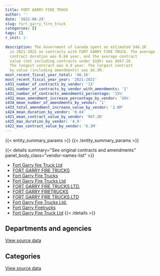 ```yaml
---
title: FORT GARRY FIRE TRUCK
author: ''
date: '2022-08-29'
slug: fort_garry_fire_truck
categories: []
tags: []
r_init: |-
  
description: The Government of Canada spent an estimated $46.1K
  in 2021-2022 on contracts with FORT GARRY FIRE TRUCK. The average
  contract duration was 0.84 year, and the average contract
  value (not including contracts under $10k) was $947.2K.
  The longest contract was 4.9 year. The largest contract
  by value (including amendments) was $6.3M.
most_recent_fiscal_year_total: '46.1K'
most_recent_fiscal_year_year: '2021-2022'
s431_number_of_contracts_by_vendor: '13'
s431_number_of_contracts_by_vendor_with_amendments: '2'
s431_number_of_contracts_amendments_percentage: '15%'
s432_mean_amendment_increase_percentage_by_vendor: '36%'
s434_mean_number_of_amendments_by_vendor: '1'
s433_total_amendment_increase_value_by_vendor: '2.6M'
s424_mean_duration_by_vendor: '0.84'
s421_mean_contract_value_by_vendor: '947.2K'
s425_max_duration_by_vendor: '4.9'
s422_max_contract_value_by_vendor: '6.3M'
---
```


<script src="/rmarkdown-libs/htmlwidgets/htmlwidgets.js"></script>
<link href="/rmarkdown-libs/datatables-css/datatables-crosstalk.css" rel="stylesheet" />
<script src="/rmarkdown-libs/datatables-binding/datatables.js"></script>
<script src="/rmarkdown-libs/jquery/jquery-3.6.0.min.js"></script>
<link href="/rmarkdown-libs/dt-core-bootstrap/css/dataTables.bootstrap.min.css" rel="stylesheet" />
<link href="/rmarkdown-libs/dt-core-bootstrap/css/dataTables.bootstrap.extra.css" rel="stylesheet" />
<script src="/rmarkdown-libs/dt-core-bootstrap/js/jquery.dataTables.min.js"></script>
<script src="/rmarkdown-libs/dt-core-bootstrap/js/dataTables.bootstrap.min.js"></script>
<link href="/rmarkdown-libs/crosstalk/css/crosstalk.min.css" rel="stylesheet" />
<script src="/rmarkdown-libs/crosstalk/js/crosstalk.min.js"></script>
<script src="/rmarkdown-libs/htmlwidgets/htmlwidgets.js"></script>
<link href="/rmarkdown-libs/datatables-css/datatables-crosstalk.css" rel="stylesheet" />
<script src="/rmarkdown-libs/datatables-binding/datatables.js"></script>
<script src="/rmarkdown-libs/jquery/jquery-3.6.0.min.js"></script>
<link href="/rmarkdown-libs/dt-core-bootstrap/css/dataTables.bootstrap.min.css" rel="stylesheet" />
<link href="/rmarkdown-libs/dt-core-bootstrap/css/dataTables.bootstrap.extra.css" rel="stylesheet" />
<script src="/rmarkdown-libs/dt-core-bootstrap/js/jquery.dataTables.min.js"></script>
<script src="/rmarkdown-libs/dt-core-bootstrap/js/dataTables.bootstrap.min.js"></script>
<link href="/rmarkdown-libs/crosstalk/css/crosstalk.min.css" rel="stylesheet" />
<script src="/rmarkdown-libs/crosstalk/js/crosstalk.min.js"></script>

{{< entity_summary_params >}}
{{< /entity_summary_params >}}

{{< details summary="See original contracts and amendments" panel_body_class="vendor-names-list" >}}
- [Fort Garry fire Truck Ltd](https://search.open.canada.ca/en/ct/?sort=contract_value_f%20desc&page=1&search_text=%22Fort%20Garry%20fire%20Truck%20Ltd%22)
- [FORT GARRY FIRE TRUCKS](https://search.open.canada.ca/en/ct/?sort=contract_value_f%20desc&page=1&search_text=%22FORT%20GARRY%20FIRE%20TRUCKS%22)
- [Fort Garry Fire Trucks](https://search.open.canada.ca/en/ct/?sort=contract_value_f%20desc&page=1&search_text=%22Fort%20Garry%20Fire%20Trucks%22)
- [Fort Garry Fire Trucks Ltd](https://search.open.canada.ca/en/ct/?sort=contract_value_f%20desc&page=1&search_text=%22Fort%20Garry%20Fire%20Trucks%20Ltd%22)
- [FORT GARRY FIRE TRUCKS LTD.](https://search.open.canada.ca/en/ct/?sort=contract_value_f%20desc&page=1&search_text=%22FORT%20GARRY%20FIRE%20TRUCKS%20LTD.%22)
- [FORT GARRY FIRETRUCKS](https://search.open.canada.ca/en/ct/?sort=contract_value_f%20desc&page=1&search_text=%22FORT%20GARRY%20FIRETRUCKS%22)
- [FORT GARRY FIRE TRUCKS LTD](https://search.open.canada.ca/en/ct/?sort=contract_value_f%20desc&page=1&search_text=%22FORT%20GARRY%20FIRE%20TRUCKS%20LTD%22)
- [Fort Garry Fire Trucks Ltd.](https://search.open.canada.ca/en/ct/?sort=contract_value_f%20desc&page=1&search_text=%22Fort%20Garry%20Fire%20Trucks%20Ltd.%22)
- [Fort Garry Firetrucks](https://search.open.canada.ca/en/ct/?sort=contract_value_f%20desc&page=1&search_text=%22Fort%20Garry%20Firetrucks%22)
- [Fort Garry Fire Truck Ltd](https://search.open.canada.ca/en/ct/?sort=contract_value_f%20desc&page=1&search_text=%22Fort%20Garry%20Fire%20Truck%20Ltd%22)
{{< /details >}}

## Departments and agencies

<div id="htmlwidget-1" style="width:100%;height:auto;" class="datatables html-widget"></div>
<script type="application/json" data-for="htmlwidget-1">{"x":{"style":"bootstrap","filter":"none","vertical":false,"data":[["<a href=\"/departments/dnd-mdn/\">National Defence<\/a>","<a href=\"/departments/rcmp-grc/\">Royal Canadian Mounted Police<\/a>","<a href=\"/departments/tc/\">Transport Canada<\/a>"],[4444383.09,null,null],[3201677.54,null,null],[951255.42,14666.4,15750],[46142.36,null,null]],"container":"<table class=\"table table-striped table-hover row-border order-column display\">\n  <thead>\n    <tr>\n      <th>Department<\/th>\n      <th>2018-2019<\/th>\n      <th>2019-2020<\/th>\n      <th>2020-2021<\/th>\n      <th>2021-2022<\/th>\n    <\/tr>\n  <\/thead>\n<\/table>","options":{"order":[[4,"desc"]],"pageLength":10,"autoWidth":true,"columnDefs":[{"targets":1,"render":"function(data, type, row, meta) {\n    return type !== 'display' ? data : DTWidget.formatCurrency(data, \"$\", 2, 3, \",\", \".\", true, null);\n  }"},{"targets":2,"render":"function(data, type, row, meta) {\n    return type !== 'display' ? data : DTWidget.formatCurrency(data, \"$\", 2, 3, \",\", \".\", true, null);\n  }"},{"targets":3,"render":"function(data, type, row, meta) {\n    return type !== 'display' ? data : DTWidget.formatCurrency(data, \"$\", 2, 3, \",\", \".\", true, null);\n  }"},{"targets":4,"render":"function(data, type, row, meta) {\n    return type !== 'display' ? data : DTWidget.formatCurrency(data, \"$\", 2, 3, \",\", \".\", true, null);\n  }"},{"width":"16%","targets":[1,2,3,4]},{"className":"dt-right","targets":[1,2,3,4]}],"orderClasses":false}},"evals":["options.columnDefs.0.render","options.columnDefs.1.render","options.columnDefs.2.render","options.columnDefs.3.render"],"jsHooks":[]}</script>
<p class="text-right">
<a href="https://github.com/GoC-Spending/contracts-data/tree/main/data/out/vendors/fort_garry_fire_truck/summary_by_fiscal_year_by_department.csv" class="source-data-link btn btn-link">View source data</a>
</p>

## Categories

<div id="htmlwidget-2" style="width:100%;height:auto;" class="datatables html-widget"></div>
<script type="application/json" data-for="htmlwidget-2">{"x":{"style":"bootstrap","filter":"none","vertical":false,"data":[["<a href=\"/categories/defence/\">Defence<\/a>","<a href=\"/categories/transportation_and_logistics/\">Transportation and logistics<\/a>","<a href=\"/categories/industrial_products_and_services/\">Industrial products and services<\/a>"],[4428246.04,null,16137.05],[3201677.54,null,null],[951255.42,15750,14666.4],[null,null,46142.36]],"container":"<table class=\"table table-striped table-hover row-border order-column display\">\n  <thead>\n    <tr>\n      <th>Category<\/th>\n      <th>2018-2019<\/th>\n      <th>2019-2020<\/th>\n      <th>2020-2021<\/th>\n      <th>2021-2022<\/th>\n    <\/tr>\n  <\/thead>\n<\/table>","options":{"order":[[4,"desc"]],"dom":"t","pageLength":30,"autoWidth":true,"columnDefs":[{"targets":1,"render":"function(data, type, row, meta) {\n    return type !== 'display' ? data : DTWidget.formatCurrency(data, \"$\", 2, 3, \",\", \".\", true, null);\n  }"},{"targets":2,"render":"function(data, type, row, meta) {\n    return type !== 'display' ? data : DTWidget.formatCurrency(data, \"$\", 2, 3, \",\", \".\", true, null);\n  }"},{"targets":3,"render":"function(data, type, row, meta) {\n    return type !== 'display' ? data : DTWidget.formatCurrency(data, \"$\", 2, 3, \",\", \".\", true, null);\n  }"},{"targets":4,"render":"function(data, type, row, meta) {\n    return type !== 'display' ? data : DTWidget.formatCurrency(data, \"$\", 2, 3, \",\", \".\", true, null);\n  }"},{"width":"16%","targets":[1,2,3,4]},{"className":"dt-right","targets":[1,2,3,4]}],"orderClasses":false,"lengthMenu":[10,25,30,50,100]}},"evals":["options.columnDefs.0.render","options.columnDefs.1.render","options.columnDefs.2.render","options.columnDefs.3.render"],"jsHooks":[]}</script>
<p class="text-right">
<a href="https://github.com/GoC-Spending/contracts-data/tree/main/data/out/vendors/fort_garry_fire_truck/summary_by_fiscal_year_by_category.csv" class="source-data-link btn btn-link">View source data</a>
</p>
